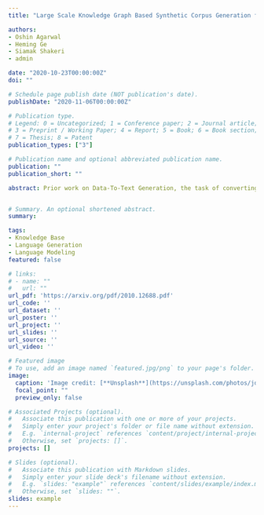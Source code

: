 ```yaml
---
title: "Large Scale Knowledge Graph Based Synthetic Corpus Generation for Knowledge-Enhanced Language Model Pre-training"

authors:
- Oshin Agarwal
- Heming Ge
- Siamak Shakeri
- admin

date: "2020-10-23T00:00:00Z"
doi: ""

# Schedule page publish date (NOT publication's date).
publishDate: "2020-11-06T00:00:00Z"

# Publication type.
# Legend: 0 = Uncategorized; 1 = Conference paper; 2 = Journal article;
# 3 = Preprint / Working Paper; 4 = Report; 5 = Book; 6 = Book section;
# 7 = Thesis; 8 = Patent
publication_types: ["3"]

# Publication name and optional abbreviated publication name.
publication: ""
publication_short: ""

abstract: Prior work on Data-To-Text Generation, the task of converting knowledge graph (KG) triples into natural text, focused on domain-specific benchmark datasets. In this paper, however, we verbalize the entire English Wikidata KG, and discuss the unique challenges associated with a broad, open-domain, large-scale verbalization. We further show that verbalizing a comprehensive, encyclopedic KG like Wikidata can be used to integrate structured and natural language to overcome the incompleteness of both sources. In contrast to the many architectures that have been developed to integrate the structural differences between these two sources, our approach converts the KG into natural text, allowing it to be seamlessly integrated into existing language models. It carries the further advantages of improved factual accuracy and reduced toxicity in the resulting language model. We evaluate this approach by augmenting the retrieval corpus in a retrieval language model and showing significant improvements on the knowledge intensive tasks of open domain QA and the LAMA knowledge probe.


# Summary. An optional shortened abstract.
summary:

tags:
- Knowledge Base
- Language Generation
- Language Modeling
featured: false

# links:
# - name: ""
#   url: ""
url_pdf: 'https://arxiv.org/pdf/2010.12688.pdf'
url_code: ''
url_dataset: ''
url_poster: ''
url_project: ''
url_slides: ''
url_source: ''
url_video: ''

# Featured image
# To use, add an image named `featured.jpg/png` to your page's folder. 
image:
  caption: 'Image credit: [**Unsplash**](https://unsplash.com/photos/jdD8gXaTZsc)'
  focal_point: ""
  preview_only: false

# Associated Projects (optional).
#   Associate this publication with one or more of your projects.
#   Simply enter your project's folder or file name without extension.
#   E.g. `internal-project` references `content/project/internal-project/index.md`.
#   Otherwise, set `projects: []`.
projects: []

# Slides (optional).
#   Associate this publication with Markdown slides.
#   Simply enter your slide deck's filename without extension.
#   E.g. `slides: "example"` references `content/slides/example/index.md`.
#   Otherwise, set `slides: ""`.
slides: example
---
```

